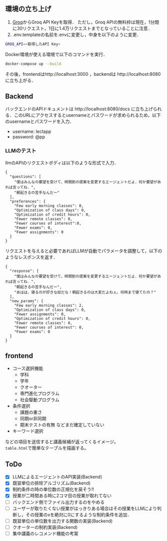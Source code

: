 ## 環境の立ち上げ
1. [Groq](https://console.groq.com/keys)からGroq API Keyを取得．
ただし，Groq APIの無料枠は現在，1分間に30リクエスト，1日に1.4万リクエストまでとなっていることに注意．
2. .env.templateの名前を.envに変更し，中身を以下のように変更．
```bash
GROQ_API=<取得したAPI Key>
```
Docker環境が使える環境で以下のコマンドを実行．
```bash
docker-compose up --build
```
その後，frontendはhttp://localhost:3000 ，backendは http://localhost:8080に立ち上がる．

## Backend
バックエンドのAPIドキュメントは
http://localhost:8080/docs に立ち上げられる．このURLにアクセスするとusernameとパスワードが求められるため，以下のusernameとパスワードを入力．
- username: lectapp
- password: @pp
### LLMのテスト
llmのAPIのリクエストボディは以下のような形式で入力．
```
{
  "questions": [
    "僕はみんなの要望を受けて，時間割の提案を変更するエージェントだよ．何か要望があれば言ってね．",
    "朝起きるの苦手なんだー"
  ],
  "preferences": {
    "Few early morning classes": 0,
    "Optimization of class days": 0,
    "Optimization of credit hours": 0,
    "Fewer remote classes": 0,
    "Fewer courses of interest":0,
    "Fewer exams": 0,
    "Fewer assignments": 0
  }
}
```

リクエストを与えると必要であればLLMが自動でパラメータを調整して，以下のようなレスポンスを返す．
```
{
  "response": [
    "僕はみんなの要望を受けて，時間割の提案を変更するエージェントだよ．何か要望があれば言ってね．",
    "朝起きるの苦手なんだー",
    "あはは、寝るのが好きな奴だな！朝起きるのは大変だよねぇ。何時まで寝てたの？"
  ],
  "new_params": {
    "Few early morning classes": 2,
    "Optimization of class days": 0,
    "Fewer assignments": 0,
    "Optimization of credit hours": 0,
    "Fewer remote classes": 0,
    "Fewer courses of interest": 0,
    "Fewer exams": 0
  }
}
```

## frontend
- コース選択機能
    - 学科
    - 学年
    - クオーター
    - 専門進化プログラム
    - 社会駆動プログラム
- 条件選択
    - 課題の重さ
    - 同期or非同期
    - 期末テストの有無
    などまだ確定していない
- キーワード選択

などの項目を送信すると講義候補が返ってくるイメージ。<br>
`table.html`で簡単なテーブルを描画する。

## ToDo
- [x] LLMによるエージェントのAPI実装(Backend)
- [x] 既習単位の排除アルゴリズム(Backend)
- [x] 制約条件の時の単位数の正規化を戻そう!!
- [x] 授業が二時間ある時に2コマ目の授業が取れてない
- [ ] バックエンド側でファイル出力するのをやめる
- [ ] ユーザーが取りたくない授業がはっきりある場合はその授業をLLMにより判断し，その授業のxを絶対に0にするような制約条件を追加．
- [ ] 既習単位の単位数を出力する関数の実装(Backend)
- [ ] クオーターの制約実装(Backend)
- [ ] 集中講義のレコメンド機能の考案
